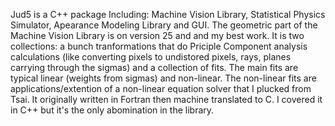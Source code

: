 Jud5 is a C++ package Including: Machine Vision Library, Statistical Physics Simulator, Apearance Modeling Library and GUI.
The geometric part of the Machine Vision Library is on version 25 and and my best work. It is two collections: a bunch tranformations that do Priciple Component analysis calculations (like converting pixels to undistored pixels, rays, planes carrying through the sigmas) and a collection of fits. The main fits are typical linear (weights from sigmas) and non-linear. The non-linear fits are applications/extention of a non-linear equation solver that I plucked from Tsai. It originally written in Fortran then machine translated to C. I covered it in C++ but it's the only abomination in the library.
